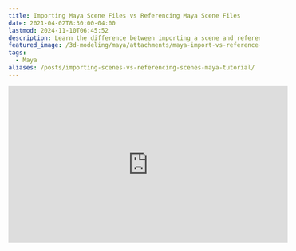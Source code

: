 ```yaml
---
title: Importing Maya Scene Files vs Referencing Maya Scene Files
date: 2021-04-02T8:30:00-04:00
lastmod: 2024-11-10T06:45:52
description: Learn the difference between importing a scene and referencing a scene in Autodesk Maya
featured_image: /3d-modeling/maya/attachments/maya-import-vs-reference-scene-files.jpg
tags:
  - Maya
aliases: /posts/importing-scenes-vs-referencing-scenes-maya-tutorial/
---
```


<div class="iframe-16-9-container">
<iframe class="youTubeIframe" width="560" height="315" src="https://www.youtube.com/embed/WDpYKvhSOYI?rel=0" title="YouTube video player" frameborder="0" allow="accelerometer; autoplay; clipboard-write; encrypted-media; gyroscope; picture-in-picture; web-share" allowfullscreen></iframe>
</div>

